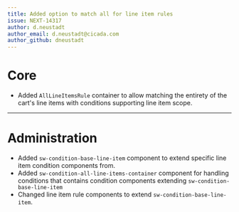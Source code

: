 ```yaml
---
title: Added option to match all for line item rules
issue: NEXT-14317
author: d.neustadt
author_email: d.neustadt@cicada.com 
author_github: dneustadt
---
```

# Core
* Added `AllLineItemsRule` container to allow matching the entirety of the cart's line items with conditions supporting line item scope.

___
# Administration
* Added `sw-condition-base-line-item` component to extend specific line item condition components from.
* Added `sw-condition-all-line-items-container` component for handling conditions that contains condition components extending `sw-condition-base-line-item`
* Changed line item rule components to extend `sw-condition-base-line-item`.
